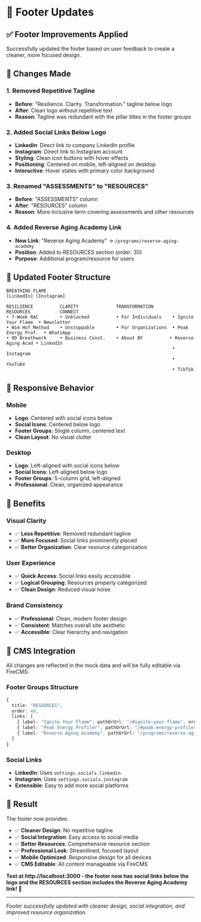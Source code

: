 # 🦶 Footer Updates

## ✅ **Footer Improvements Applied**

Successfully updated the footer based on user feedback to create a cleaner, more focused design.

## 🔧 **Changes Made**

### **1. Removed Repetitive Tagline**
- **Before**: "Resilience. Clarity. Transformation." tagline below logo
- **After**: Clean logo without repetitive text
- **Reason**: Tagline was redundant with the pillar titles in the footer groups

### **2. Added Social Links Below Logo**
- **LinkedIn**: Direct link to company LinkedIn profile
- **Instagram**: Direct link to Instagram account
- **Styling**: Clean icon buttons with hover effects
- **Positioning**: Centered on mobile, left-aligned on desktop
- **Interactive**: Hover states with primary color background

### **3. Renamed "ASSESSMENTS" to "RESOURCES"**
- **Before**: "ASSESSMENTS" column
- **After**: "RESOURCES" column
- **Reason**: More inclusive term covering assessments and other resources

### **4. Added Reverse Aging Academy Link**
- **New Link**: "Reverse Aging Academy" → `/programs/reverse-aging-academy`
- **Position**: Added to RESOURCES section (order: 30)
- **Purpose**: Additional program/resource for users

## 🎨 **Updated Footer Structure**

```
BREATHING FLAME
[LinkedIn] [Instagram]

RESILIENCE          CLARITY              TRANSFORMATION       RESOURCES           CONNECT
• 7-Week RAC        • Unblocked          • For Individuals    • Ignite Your Flame  • Newsletter
• Wim Hof Method    • Unstoppable        • For Organizations  • Peak Energy Prof.  • WhatsApp
• 9D Breathwork     • Business Const.    • About BF          • Reverse Aging Acad • LinkedIn
                                                              • Instagram
                                                              • YouTube
                                                              • TikTok
```

## 📱 **Responsive Behavior**

### **Mobile**
- **Logo**: Centered with social icons below
- **Social Icons**: Centered below logo
- **Footer Groups**: Single column, centered text
- **Clean Layout**: No visual clutter

### **Desktop**
- **Logo**: Left-aligned with social icons below
- **Social Icons**: Left-aligned below logo
- **Footer Groups**: 5-column grid, left-aligned
- **Professional**: Clean, organized appearance

## 🎯 **Benefits**

### **Visual Clarity**
- ✅ **Less Repetitive**: Removed redundant tagline
- ✅ **More Focused**: Social links prominently placed
- ✅ **Better Organization**: Clear resource categorization

### **User Experience**
- ✅ **Quick Access**: Social links easily accessible
- ✅ **Logical Grouping**: Resources properly categorized
- ✅ **Clean Design**: Reduced visual noise

### **Brand Consistency**
- ✅ **Professional**: Clean, modern footer design
- ✅ **Consistent**: Matches overall site aesthetic
- ✅ **Accessible**: Clear hierarchy and navigation

## 🔄 **CMS Integration**

All changes are reflected in the mock data and will be fully editable via FireCMS:

### **Footer Groups Structure**
```typescript
{
  title: "RESOURCES",
  order: 40,
  links: [
    { label: "Ignite Your Flame", pathOrUrl: "/#ignite-your-flame", order: 10 },
    { label: "Peak Energy Profiler", pathOrUrl: "/#peak-energy-profiler", order: 20 },
    { label: "Reverse Aging Academy", pathOrUrl: "/programs/reverse-aging-academy", order: 30 }
  ]
}
```

### **Social Links**
- **LinkedIn**: Uses `settings.socials.linkedin`
- **Instagram**: Uses `settings.socials.instagram`
- **Extensible**: Easy to add more social platforms

## 🚀 **Result**

The footer now provides:

- ✅ **Cleaner Design**: No repetitive tagline
- ✅ **Social Integration**: Easy access to social media
- ✅ **Better Resources**: Comprehensive resource section
- ✅ **Professional Look**: Streamlined, focused layout
- ✅ **Mobile Optimized**: Responsive design for all devices
- ✅ **CMS Editable**: All content manageable via FireCMS

**Test at http://localhost:3000 - the footer now has social links below the logo and the RESOURCES section includes the Reverse Aging Academy link! 🎉**

---

*Footer successfully updated with cleaner design, social integration, and improved resource organization.*

